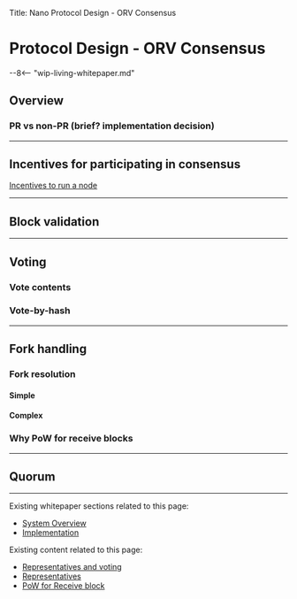 Title: Nano Protocol Design - ORV Consensus

# Protocol Design - ORV Consensus

--8<-- "wip-living-whitepaper.md"

## Overview

### PR vs non-PR (brief? implementation decision)

---

## Incentives for participating in consensus
[Incentives to run a node](https://medium.com/nanocurrency/the-incentives-to-run-a-node-ccc3510c2562)

---

## Block validation

---

## Voting

### Vote contents

### Vote-by-hash

---

## Fork handling

### Fork resolution

#### Simple

#### Complex

### Why PoW for receive blocks

---

## Quorum

---

Existing whitepaper sections related to this page:

* [System Overview](/whitepaper/english/#system-overview)
* [Implementation](/whitepaper/english/#implementation)

Existing content related to this page:

* [Representatives and voting](/what-is-nano/overview/#representatives-and-voting)
* [Representatives](/integration-guides/the-basics/#representatives)
* [PoW for Receive block](https://github.com/nanocurrency/nano-node/issues/464#issuecomment-356467448)